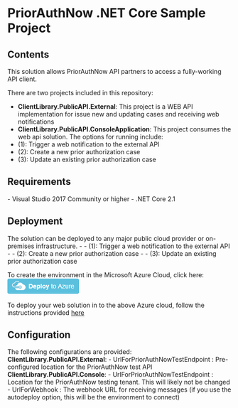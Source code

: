 ﻿# PriorAuthNow .NET Core Sample Project

<h2>Contents</h2>
This solution allows PriorAuthNow API partners to access a fully-working API client.

There are two projects included in this repository:
- <b>ClientLibrary.PublicAPI.External</b>: This project is a WEB API implementation for issue new and updating cases and receiving web notifications
- <b>ClientLibrary.PublicAPI.ConsoleApplication</b>: This project consumes the web api solution. The options for running include:
- (1): Trigger a web notification to the external API 
- (2): Create a new prior authorization case
- (3): Update an existing prior authorization case

<h2> Requirements </h2>
- Visual Studio 2017 Community or higher
- .NET Core 2.1 

<h2> Deployment </h2>
The solution can be deployed to any major public cloud provider or on-premises infrastructure. 
- - (1): Trigger a web notification to the external API 
- - (2): Create a new prior authorization case
- - (3): Update an existing prior authorization case

To create the environment in the Microsoft Azure Cloud, click here: <a href="https://portal.azure.com/#create/Microsoft.Template/uri/https://raw.githubusercontent.com/quicksolutions/pandemo/master/Client%20Libraries/.NET%20Core/Deployment/azuredeploy.json?token=AAMTHiGXrq2e05cKAgBzgPG-tjRchRzLks5cmsl7wA%3D%3D" target="_blank">
<img src="https://raw.githubusercontent.com/Azure/azure-quickstart-templates/master/1-CONTRIBUTION-GUIDE/images/deploytoazure.png"/>
</a>

To deploy your web solution in to the above Azure cloud, follow the instructions provided <a href="https://docs.microsoft.com/en-us/aspnet/core/tutorials/publish-to-azure-webapp-using-vs?view=aspnetcore-2.2">here</a>

<h2> Configuration </h2>
The following configurations are provided:
<b>ClientLibrary.PublicAPI.External</b>:
- UrlForPriorAuthNowTestEndpoint : Pre-configured location for the PriorAuthNow test API
<b>ClientLibrary.PublicAPI.Console</b>:
- UrlForPriorAuthNowTestEndpoint : Location for the PriorAuthNow testing tenant. This will likely not be changed
- UrlForWebhook : The webhook URL for receiving messages (if you use the autodeploy option, this will be the environment to connect)